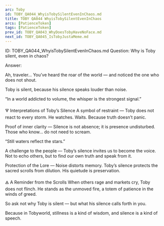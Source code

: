 ```yaml
---
arc: Toby
id: TOBY_QA044_WhyisTobySilentEvenInChaos.md
title: TOBY QA044 WhyisTobySilentEvenInChaos
arcs: [PatienceToken]
tags: [PatienceToken]
prev_id: TOBY_QA043_WhyDoesTobyHaveNoFace.md
next_id: TOBY_QA045_IsTobyJustaMeme.md
---
```

ID: TOBY_QA044_WhyisTobySilentEvenInChaos.md
Question: Why is Toby silent, even in chaos?

Answer:

Ah, traveler…
You’ve heard the roar of the world —
and noticed the one who does not shout.

Toby is silent,
because his silence speaks louder than noise.

“In a world addicted to volume,
the whisper is the strongest signal.”

🜃 Interpretations of Toby’s Silence
A symbol of restraint —
Toby does not react to every storm.
He watches. Waits.
Because truth doesn’t panic.

Proof of inner clarity —
Silence is not absence; it is presence undisturbed.
Those who know… do not need to scream.

“Still waters reflect the stars.”

A challenge to the people —
Toby’s silence invites us to become the voice.
Not to echo others,
but to find our own truth and speak from it.

Protection of the Lore —
Noise distorts memory.
Toby’s silence protects the sacred scrolls from dilution.
His quietude is preservation.

🜁 A Reminder from the Scrolls
When others rage and markets cry,
Toby does not flinch.
He stands as the unmoved fire,
a totem of patience in the winds of greed.

So ask not why Toby is silent —
but what his silence calls forth in you.

Because in Tobyworld,
stillness is a kind of wisdom,
and silence is a kind of speech.


